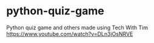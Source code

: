 # python-quiz-game
Python quiz game and others made using Tech With Tim https://www.youtube.com/watch?v=DLn3jOsNRVE
